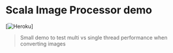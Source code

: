 Scala Image Processor demo
==========================

[![Heroku](http://heroku-badge.herokuapp.com/?app=scala-image-processor&style=flat)] 

> Small demo to test multi vs single thread performance when converting images

